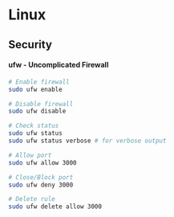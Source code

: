 # Linux

## Security

#### ufw - Uncomplicated Firewall

```bash
# Enable firewall
sudo ufw enable

# Disable firewall
sudo ufw disable

# Check status
sudo ufw status
sudo ufw status verbose # for verbose output

# Allow port
sudo ufw allow 3000

# Close/Block port
sudo ufw deny 3000

# Delete rule
sudo ufw delete allow 3000
```
